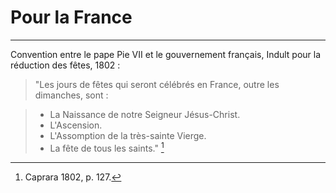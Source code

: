 # Pour la France

***

Convention entre le pape Pie VII et le gouvernement français, Indult pour la réduction des fêtes, 1802 :

> "Les jours de fêtes qui seront célébrés en France, outre les dimanches, sont :

> - La Naissance de notre Seigneur Jésus-Christ.
> - L'Ascension.
> - L'Assomption de la très-sainte Vierge.
> - La fête de tous les saints." [^1]

[^1]: Caprara 1802, p. 127.

